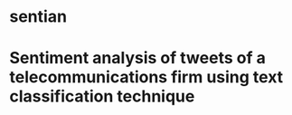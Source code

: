 # sentian

# Sentiment analysis of tweets of a telecommunications firm using text classification technique
